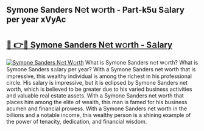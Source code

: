 ## Symone Sanders N𝚎t w𝚘rth - Part-k5u S𝚊lary per year xVyAc

# <h2><a href="http://gc3vzdr.nevu.top/?p=Symone+Sanders">🔗 👉🔴 Symone Sanders N𝚎t w𝚘rth - S𝚊lary</a></h2>

[![Symone Sanders N𝚎t W𝚘rth](https://i.imgur.com/Oavwk0R.jpeg)](http://gc3vzdr.nevu.top/?p=Symone+Sanders)
What is Symone Sanders n𝚎t w𝚘rth? What is Symone Sanders s𝚊lary per year?
With a Symone Sanders net worth that is impressive, this wealthy individual is among the richest in his professional circle. His salary is impressive, but it is eclipsed by Symone Sanders net worth, which is believed to be greater due to his varied business activities and valuable real estate assets. With a Symone Sanders net worth that places him among the elite of wealth, this man is famed for his business acumen and financial prowess. With a Symone Sanders net worth in the billions and a notable income, this wealthy person is a shining example of the power of tenacity, dedication, and financial wisdom.
